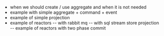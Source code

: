 - when we should create / use aggregate and when it is not needed
- example with simple aggregate + command + event
- example of simple projection
- example of reactors
-- with rabbit mq
-- with sql stream store projection
-- example of reactors with two phase commit
